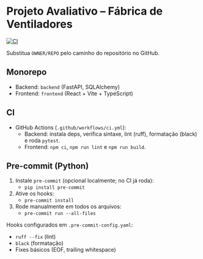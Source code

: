 # Projeto Avaliativo – Fábrica de Ventiladores

[![CI](https://github.com/OWNER/REPO/actions/workflows/ci.yml/badge.svg)](https://github.com/OWNER/REPO/actions/workflows/ci.yml)

Substitua `OWNER/REPO` pelo caminho do repositório no GitHub.

## Monorepo
- Backend: `backend` (FastAPI, SQLAlchemy)
- Frontend: `frontend` (React + Vite + TypeScript)

## CI
- GitHub Actions (`.github/workflows/ci.yml`):
  - Backend: instala deps, verifica sintaxe, lint (ruff), formatação (black) e roda `pytest`.
  - Frontend: `npm ci`, `npm run lint` e `npm run build`.

## Pre-commit (Python)
1. Instale `pre-commit` (opcional localmente; no CI já roda):
   - `pip install pre-commit`
2. Ative os hooks:
   - `pre-commit install`
3. Rode manualmente em todos os arquivos:
   - `pre-commit run --all-files`

Hooks configurados em `.pre-commit-config.yaml`:
- `ruff --fix` (lint)
- `black` (formatação)
- Fixes básicos (EOF, trailing whitespace)

